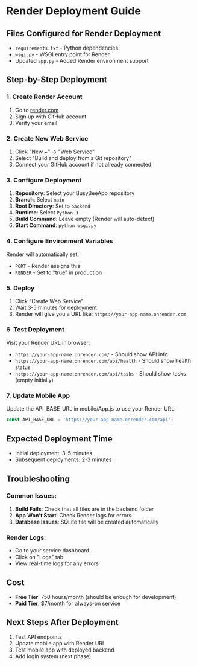 # Render Deployment Guide

## Files Configured for Render Deployment

- `requirements.txt` - Python dependencies
- `wsgi.py` - WSGI entry point for Render
- Updated `app.py` - Added Render environment support

## Step-by-Step Deployment

### 1. Create Render Account
1. Go to [render.com](https://render.com)
2. Sign up with GitHub account
3. Verify your email

### 2. Create New Web Service
1. Click "New +" → "Web Service"
2. Select "Build and deploy from a Git repository"
3. Connect your GitHub account if not already connected

### 3. Configure Deployment
1. **Repository**: Select your BusyBeeApp repository
2. **Branch**: Select `main`
3. **Root Directory**: Set to `backend`
4. **Runtime**: Select `Python 3`
5. **Build Command**: Leave empty (Render will auto-detect)
6. **Start Command**: `python wsgi.py`

### 4. Configure Environment Variables
Render will automatically set:
- `PORT` - Render assigns this
- `RENDER` - Set to "true" in production

### 5. Deploy
1. Click "Create Web Service"
2. Wait 3-5 minutes for deployment
3. Render will give you a URL like: `https://your-app-name.onrender.com`

### 6. Test Deployment
Visit your Render URL in browser:
- `https://your-app-name.onrender.com/` - Should show API info
- `https://your-app-name.onrender.com/api/health` - Should show health status
- `https://your-app-name.onrender.com/api/tasks` - Should show tasks (empty initially)

### 7. Update Mobile App
Update the API_BASE_URL in mobile/App.js to use your Render URL:
```javascript
const API_BASE_URL = 'https://your-app-name.onrender.com/api';
```

## Expected Deployment Time
- Initial deployment: 3-5 minutes
- Subsequent deployments: 2-3 minutes

## Troubleshooting

### Common Issues:
1. **Build Fails**: Check that all files are in the backend folder
2. **App Won't Start**: Check Render logs for errors
3. **Database Issues**: SQLite file will be created automatically

### Render Logs:
- Go to your service dashboard
- Click on "Logs" tab
- View real-time logs for any errors

## Cost
- **Free Tier**: 750 hours/month (should be enough for development)
- **Paid Tier**: $7/month for always-on service

## Next Steps After Deployment
1. Test API endpoints
2. Update mobile app with Render URL
3. Test mobile app with deployed backend
4. Add login system (next phase)
